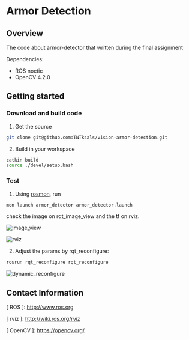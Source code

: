 # Armor Detection

## Overview

The code about armor-detector that written during the final assignment 

Dependencies:

- ROS noetic
- OpenCV 4.2.0

## Getting started 

### Download and build code

1. Get the source 

```bash
git clone git@github.com:TNTksals/vision-armor-detection.git
```

2. Build in your workspace

```bash
catkin build
source ./devel/setup.bash
```

### Test

1. Using [rosmon](http://wiki.ros.org/rosmon), run

```bash
mon launch armor_detector armor_detector.launch
```

check the image on rqt_image_view and the tf on rviz.

![image_view](https://user-images.githubusercontent.com/89313083/162264700-22995e37-ce1b-4374-a5b4-8a4e665b12c5.png)



![rviz](https://user-images.githubusercontent.com/89313083/162264738-f22495a9-f79b-40c4-ae91-30a4269a9b81.png)

2. Adjust the params by rqt_reconfigure:

```bash
rosrun rqt_reconfigure rqt_reconfigure
```

![dynamic_reconfigure](https://user-images.githubusercontent.com/89313083/162264803-d63b06b3-6c92-4739-be31-585504e339ca.png)

## Contact Information

\[ ROS \]: http://www.ros.org

\[ rviz \]: http://wiki.ros.org/rviz

\[ OpenCV \]: https://opencv.org/

